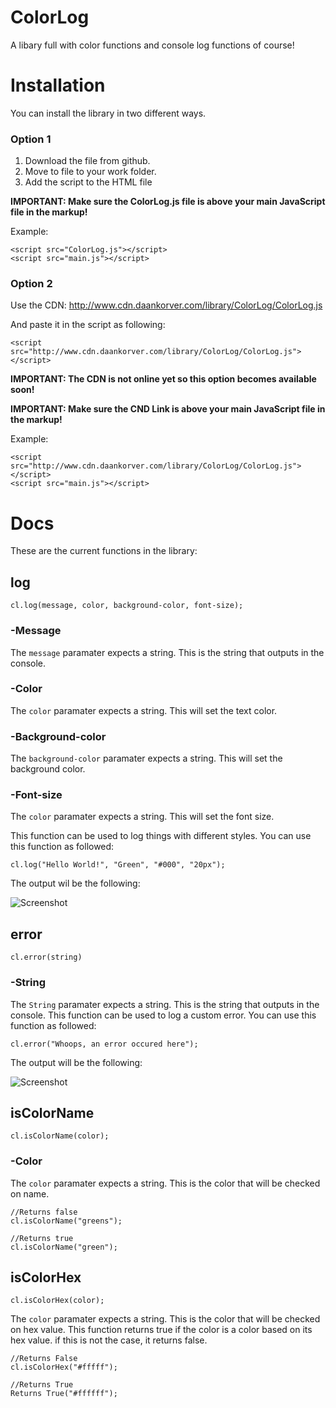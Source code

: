 # ColorLog
A libary full with color functions and console log functions of course!

# Installation
You can install the library in two different ways.

### Option 1
  1. Download the file from github.
  2. Move to file to your work folder.
  3. Add the script to the HTML file
  
  **IMPORTANT: Make sure the ColorLog.js file is above your main JavaScript file in the markup!**
  
  Example:
  
  ```
  <script src="ColorLog.js"></script>
  <script src="main.js"></script>
  ```
  
### Option 2
  Use the CDN:
  http://www.cdn.daankorver.com/library/ColorLog/ColorLog.js
  
  And paste it in the script as following:
  
  ```<script src="http://www.cdn.daankorver.com/library/ColorLog/ColorLog.js"></script>```
  
  **IMPORTANT: The CDN is not online yet so this option becomes available soon!**
  
  **IMPORTANT: Make sure the CND Link is above your main JavaScript file in the markup!**
  
  Example:
  
  ```
  <script src="http://www.cdn.daankorver.com/library/ColorLog/ColorLog.js"></script>
  <script src="main.js"></script>
  ```

# Docs

These are the current functions in the library:

## log
```
cl.log(message, color, background-color, font-size);
```
### -Message
The ```message``` paramater expects a string. This is the string that outputs in the console.

### -Color
The ```color``` paramater expects a string. This will set the text color.

### -Background-color
The ```background-color``` paramater expects a string. This will set the background color.

### -Font-size
The ```color``` paramater expects a string. This will set the font size.

This function can be used to log things with different styles.
You can use this function as followed:
```
cl.log("Hello World!", "Green", "#000", "20px");
```
The output wil be the following:

![Screenshot](assets/output1.png)

## error

```
cl.error(string)
```
### -String
The ```String``` paramater expects a string. This is the string that outputs in the console.
This function can be used to log a custom error.
You can use this function as followed:
```
cl.error("Whoops, an error occured here");
```
The output will be the following:

![Screenshot](assets/output2.png)

## isColorName

```
cl.isColorName(color);
```
### -Color
The ```color``` paramater expects a string. This is the color that will be checked on name.

```
//Returns false
cl.isColorName("greens");

//Returns true
cl.isColorName("green");
```

## isColorHex

```
cl.isColorHex(color);
```
The ```color``` paramater expects a string. This is the color that will be checked on hex value.
This function returns true if the color is a color based on its hex value. if this is not the case, it returns false.

```
//Returns False
cl.isColorHex("#fffff");

//Returns True
Returns True("#ffffff");
```
